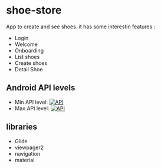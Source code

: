 # shoe-store 

App to create and see shoes. it has some interestin features : 

- Login 
- Welcome 
- Onboarding
- List shoes
- Create shoes
- Detail Shoe

## Android API levels

* Min API level: [![API](https://img.shields.io/badge/API-22%2B-brightgreen.svg?style=flat)](https://android-arsenal.com/api?level=22)
* Max API level: [![API](https://img.shields.io/badge/API-30-brightgreen.svg?style=flat)](https://android-arsenal.com/api?level=30)


## libraries 

- Glide
- viewpager2
- navigation
- material


